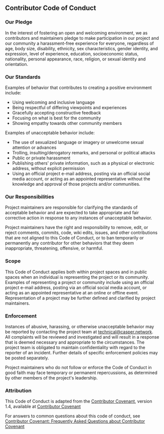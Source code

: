## Contributor Code of Conduct

### Our Pledge

In the interest of fostering an open and welcoming environment, we as contributors and maintainers pledge to make participation in our project and our community a harassment-free experience for everyone, regardless of age, body size, disability, ethnicity, sex characteristics, gender identity, and expression, level of experience, education, socioeconomic status, nationality, personal appearance, race, religion, or sexual identity and orientation.

### Our Standards

Examples of behavior that contributes to creating a positive environment include:
- Using welcoming and inclusive language
- Being respectful of differing viewpoints and experiences
- Gracefully accepting constructive feedback
- Focusing on what is best for the community
- Showing empathy towards other community members

Examples of unacceptable behavior include:
- The use of sexualized language or imagery or unwelcome sexual attention or advances
- Trolling, insulting/derogatory remarks, and personal or political attacks
- Public or private harassment
- Publishing others' private information, such as a physical or electronic address, without explicit permission
- Using an official project e-mail address, posting via an official social media account, or acting as an appointed representative without the knowledge and approval of those projects and/or communities.

### Our Responsibilities

Project maintainers are responsible for clarifying the standards of acceptable behavior and are expected to take appropriate and fair corrective action in response to any instances of unacceptable behavior.

Project maintainers have the right and responsibility to remove, edit, or reject comments, commits, code, wiki edits, issues, and other contributions that are not aligned to this Code of Conduct, or to ban temporarily or permanently any contributor for other behaviors that they deem inappropriate, threatening, offensive, or harmful.

### Scope

This Code of Conduct applies both within project spaces and in public spaces when an individual is representing the project or its community. Examples of representing a project or community include using an official project e-mail address, posting via an official social media account, or acting as an appointed representative at an online or offline event. Representation of a project may be further defined and clarified by project maintainers.

### Enforcement

Instances of abusive, harassing, or otherwise unacceptable behavior may be reported by contacting the project team at technical@casper.network. All complaints will be reviewed and investigated and will result in a response that is deemed necessary and appropriate to the circumstances. The project team is obligated to maintain confidentiality with regard to the reporter of an incident. Further details of specific enforcement policies may be posted separately.

Project maintainers who do not follow or enforce the Code of Conduct in good faith may face temporary or permanent repercussions, as determined by other members of the project's leadership.

### Attribution
This Code of Conduct is adapted from the [Contributor Covenant](https://www.contributor-covenant.org/), version 1.4, available at [Contributor Covenant](https://www.contributor-covenant.org/version/1/4/code-of-conduct.html)

For answers to common questions about this code of conduct, see [Contributor Covenant: Frequently Asked Questions about Contributor Covenant](https://www.contributor-covenant.org/faq)
